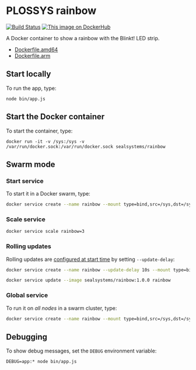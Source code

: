 # PLOSSYS rainbow

[![Build Status](https://travis-ci.org/sealsystems/rainbow.svg?branch=master)](https://travis-ci.org/sealsystems/rainbow)
[![This image on DockerHub](https://img.shields.io/docker/pulls/sealsystems/rainbow.svg)](https://hub.docker.com/r/sealsystems/rainbow/)

A Docker container to show a rainbow with the Blinkt! LED strip.

- [Dockerfile.amd64](https://github.com/sealsystems/rainbow/blob/master/Dockerfile.amd64)
- [Dockerfile.arm](https://github.com/sealsystems/rainbow/blob/master/Dockerfile.arm)

## Start locally

To run the app, type:

```
node bin/app.js
```

## Start the Docker container

To start the container, type:

```
docker run -it -v /sys:/sys -v /var/run/docker.sock:/var/run/docker.sock sealsystems/rainbow
```

## Swarm mode

### Start service

To start it in a Docker swarm, type:

```bash
docker service create --name rainbow --mount type=bind,src=/sys,dst=/sys  sealsystems/rainbow:1.0.0
```

### Scale service

```bash
docker service scale rainbow=3
```

### Rolling updates

Rolling updates are [configured at start time](https://docs.docker.com/engine/swarm/swarm-tutorial/rolling-update/) by setting `--update-delay`:

```bash
docker service create --name rainbow --update-delay 10s --mount type=bind,src=/sys,dst=/sys sealsystems/rainbow:0.1.0
```

```bash
docker service update --image sealsystems/rainbow:1.0.0 rainbow
```

### Global service

To run it on *all nodes* in a swarm cluster, type:

```bash
docker service create --name rainbow --mount type=bind,src=/sys,dst=/sys --mode global sealsystems/rainbow:1.0.0
```

## Debugging

To show debug messages, set the `DEBUG` environment variable:

```
DEBUG=app:* node bin/app.js
```

